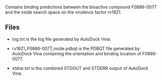 Contains binding predictions between the bioactive compound F0886-0077 and the nside search space on the virulence factor rv1821.

## Files

- log.txt is the log file generated by AutoDock Vina.

- rv1821_F0886-0077_nside.pdbqt is the PDBQT file generated by AutoDock Vina containing the orientation and binding location of F0886-0077.

- stdoe.txt is the combined STDOUT and STDERR output of AutoDock Vina.

